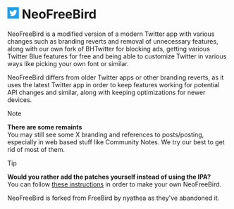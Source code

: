 # <img src="/Branding/Icon.jpg" width="26" height="26"> NeoFreeBird
NeoFreeBird is a modified version of a modern Twitter app with various changes such as branding reverts and removal of unnecessary features, along with our own fork of BHTwitter for blocking ads, getting various Twitter Blue features for free and being able to customize Twitter in various ways like picking your own font or similar. 

NeoFreeBird differs from older Twitter apps or other branding reverts, as it uses the latest Twitter app in order to keep features working for potential API changes and similar, along with keeping optimizations for newer devices.

> [!NOTE]  
> <b>There are some remaints</b><br>You may still see some X branding and references to posts/posting, especially in web based stuff like Community Notes. We try our best to get rid of most of them.

> [!TIP]
> <b>Would you rather add the patches yourself instead of using the IPA?</b> <br>
> You can follow [these instructions](/P-I-Y.md) in order to make your own NeoFreeBird.

NeoFreeBird is forked from FreeBird by nyathea as they've abandoned it.
